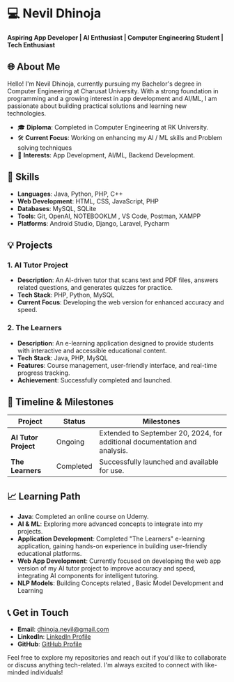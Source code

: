 # 💻 Nevil Dhinoja  
**Aspiring App Developer | AI Enthusiast | Computer Engineering Student | Tech Enthusiast**

## 🌐 About Me  
Hello! I'm Nevil Dhinoja, currently pursuing my Bachelor's degree in Computer Engineering at Charusat University. With a strong foundation in programming and a growing interest in app development and AI/ML, I am passionate about building practical solutions and learning new technologies.

* 🎓 **Diploma**: Completed in Computer Engineering at RK University.  
* 🛠 **Current Focus**: Working on enhancing my AI / ML skills and Problem solving techniques  
* 🎯 **Interests**: App Development, AI/ML, Backend Development.

## 🚀 Skills  
* **Languages**: Java, Python, PHP, C++  
* **Web Development**: HTML, CSS, JavaScript, PHP  
* **Databases**: MySQL, SQLite  
* **Tools**: Git, OpenAI, NOTEBOOKLM , VS Code, Postman, XAMPP 
* **Platforms**: Android Studio, Django, Laravel, Pycharm

## 💡 Projects  

### 1. AI Tutor Project  
* **Description**: An AI-driven tutor that scans text and PDF files, answers related questions, and generates quizzes for practice.  
* **Tech Stack**: PHP, Python, MySQL  
* **Current Focus**: Developing the web version for enhanced accuracy and speed.

### 2. The Learners  
* **Description**: An e-learning application designed to provide students with interactive and accessible educational content.  
* **Tech Stack**: Java, PHP, MySQL  
* **Features**: Course management, user-friendly interface, and real-time progress tracking.  
* **Achievement**: Successfully completed and launched.

## 📅 Timeline & Milestones  

| **Project**          | **Status**   | **Milestones**                                                                 |
|----------------------|--------------|--------------------------------------------------------------------------------|
| **AI Tutor Project** | Ongoing      | Extended to September 20, 2024, for additional documentation and analysis.      |
| **The Learners**     | Completed    | Successfully launched and available for use.                                   |

## 📈 Learning Path  
* **Java**: Completed an online course on Udemy.  
* **AI & ML**: Exploring more advanced concepts to integrate into my projects.
* **Application Development**: Completed "The Learners" e-learning application, gaining hands-on experience in building user-friendly educational platforms.
* **Web App Development**: Currently focused on developing the web app version of my AI tutor project to improve accuracy and speed, integrating AI components for intelligent tutoring.  
* **NLP Models**: Building Concepts related , Basic Model Development and Learning

## 📞 Get in Touch  
* **Email**: [dhinoja.nevil@gmail.com](mailto:dhinoja.nevil@gmail.com)  
* **LinkedIn**: [LinkedIn Profile](https://www.linkedin.com/in/nevil-dhinoja/)  
* **GitHub**: [GitHub Profile](https://github.com/Nevil-Dhinoja)  

Feel free to explore my repositories and reach out if you'd like to collaborate or discuss anything tech-related. I'm always excited to connect with like-minded individuals!
